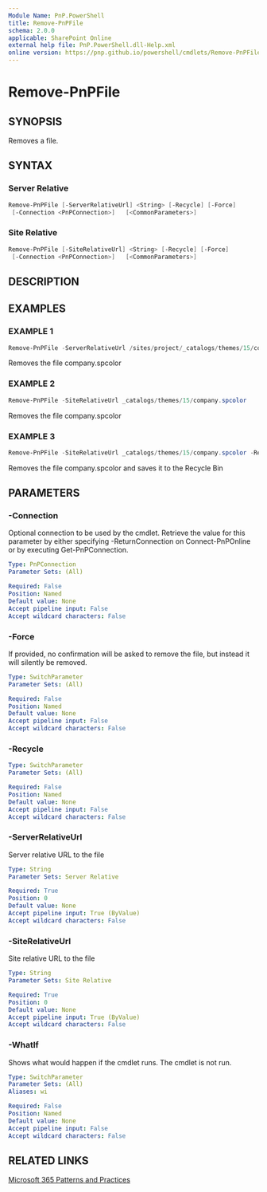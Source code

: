 ```yaml
---
Module Name: PnP.PowerShell
title: Remove-PnPFile
schema: 2.0.0
applicable: SharePoint Online
external help file: PnP.PowerShell.dll-Help.xml
online version: https://pnp.github.io/powershell/cmdlets/Remove-PnPFile.html
---
```

 
# Remove-PnPFile

## SYNOPSIS
Removes a file.

## SYNTAX

### Server Relative
```powershell
Remove-PnPFile [-ServerRelativeUrl] <String> [-Recycle] [-Force] 
 [-Connection <PnPConnection>]   [<CommonParameters>]
```

### Site Relative
```powershell
Remove-PnPFile [-SiteRelativeUrl] <String> [-Recycle] [-Force] 
 [-Connection <PnPConnection>]   [<CommonParameters>]
```

## DESCRIPTION

## EXAMPLES

### EXAMPLE 1
```powershell
Remove-PnPFile -ServerRelativeUrl /sites/project/_catalogs/themes/15/company.spcolor
```

Removes the file company.spcolor

### EXAMPLE 2
```powershell
Remove-PnPFile -SiteRelativeUrl _catalogs/themes/15/company.spcolor
```

Removes the file company.spcolor

### EXAMPLE 3
```powershell
Remove-PnPFile -SiteRelativeUrl _catalogs/themes/15/company.spcolor -Recycle
```

Removes the file company.spcolor and saves it to the Recycle Bin

## PARAMETERS

### -Connection
Optional connection to be used by the cmdlet. Retrieve the value for this parameter by either specifying -ReturnConnection on Connect-PnPOnline or by executing Get-PnPConnection.

```yaml
Type: PnPConnection
Parameter Sets: (All)

Required: False
Position: Named
Default value: None
Accept pipeline input: False
Accept wildcard characters: False
```

### -Force
If provided, no confirmation will be asked to remove the file, but instead it will silently be removed.

```yaml
Type: SwitchParameter
Parameter Sets: (All)

Required: False
Position: Named
Default value: None
Accept pipeline input: False
Accept wildcard characters: False
```

### -Recycle

```yaml
Type: SwitchParameter
Parameter Sets: (All)

Required: False
Position: Named
Default value: None
Accept pipeline input: False
Accept wildcard characters: False
```

### -ServerRelativeUrl
Server relative URL to the file

```yaml
Type: String
Parameter Sets: Server Relative

Required: True
Position: 0
Default value: None
Accept pipeline input: True (ByValue)
Accept wildcard characters: False
```

### -SiteRelativeUrl
Site relative URL to the file

```yaml
Type: String
Parameter Sets: Site Relative

Required: True
Position: 0
Default value: None
Accept pipeline input: True (ByValue)
Accept wildcard characters: False
```

### -WhatIf
Shows what would happen if the cmdlet runs. The cmdlet is not run.

```yaml
Type: SwitchParameter
Parameter Sets: (All)
Aliases: wi

Required: False
Position: Named
Default value: None
Accept pipeline input: False
Accept wildcard characters: False
```

## RELATED LINKS

[Microsoft 365 Patterns and Practices](https://aka.ms/m365pnp)